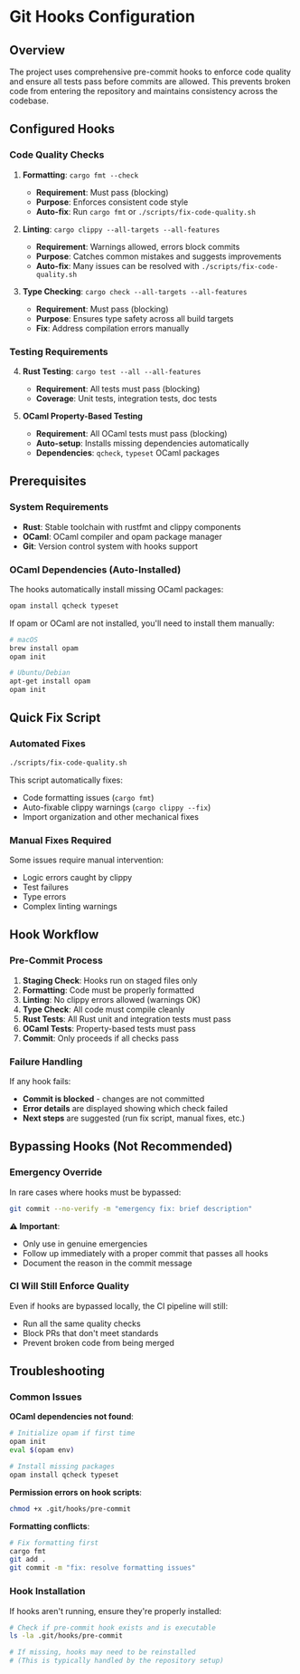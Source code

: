 # Git Hooks Configuration

## Overview

The project uses comprehensive pre-commit hooks to enforce code quality and ensure all tests pass before commits are allowed. This prevents broken code from entering the repository and maintains consistency across the codebase.

## Configured Hooks

### Code Quality Checks
1. **Formatting**: `cargo fmt --check`
   - **Requirement**: Must pass (blocking)
   - **Purpose**: Enforces consistent code style
   - **Auto-fix**: Run `cargo fmt` or `./scripts/fix-code-quality.sh`

2. **Linting**: `cargo clippy --all-targets --all-features`
   - **Requirement**: Warnings allowed, errors block commits
   - **Purpose**: Catches common mistakes and suggests improvements
   - **Auto-fix**: Many issues can be resolved with `./scripts/fix-code-quality.sh`

3. **Type Checking**: `cargo check --all-targets --all-features`
   - **Requirement**: Must pass (blocking)
   - **Purpose**: Ensures type safety across all build targets
   - **Fix**: Address compilation errors manually

### Testing Requirements
4. **Rust Testing**: `cargo test --all --all-features`
   - **Requirement**: All tests must pass (blocking)
   - **Coverage**: Unit tests, integration tests, doc tests

5. **OCaml Property-Based Testing**
   - **Requirement**: All OCaml tests must pass (blocking)
   - **Auto-setup**: Installs missing dependencies automatically
   - **Dependencies**: `qcheck`, `typeset` OCaml packages

## Prerequisites

### System Requirements
- **Rust**: Stable toolchain with rustfmt and clippy components
- **OCaml**: OCaml compiler and opam package manager
- **Git**: Version control system with hooks support

### OCaml Dependencies (Auto-Installed)
The hooks automatically install missing OCaml packages:
```bash
opam install qcheck typeset
```

If opam or OCaml are not installed, you'll need to install them manually:
```bash
# macOS
brew install opam
opam init

# Ubuntu/Debian  
apt-get install opam
opam init
```

## Quick Fix Script

### Automated Fixes
```bash
./scripts/fix-code-quality.sh
```

This script automatically fixes:
- Code formatting issues (`cargo fmt`)
- Auto-fixable clippy warnings (`cargo clippy --fix`)
- Import organization and other mechanical fixes

### Manual Fixes Required
Some issues require manual intervention:
- Logic errors caught by clippy
- Test failures
- Type errors
- Complex linting warnings

## Hook Workflow

### Pre-Commit Process
1. **Staging Check**: Hooks run on staged files only
2. **Formatting**: Code must be properly formatted
3. **Linting**: No clippy errors allowed (warnings OK)
4. **Type Check**: All code must compile cleanly
5. **Rust Tests**: All Rust unit and integration tests must pass
6. **OCaml Tests**: Property-based tests must pass
7. **Commit**: Only proceeds if all checks pass

### Failure Handling
If any hook fails:
- **Commit is blocked** - changes are not committed
- **Error details** are displayed showing which check failed
- **Next steps** are suggested (run fix script, manual fixes, etc.)

## Bypassing Hooks (Not Recommended)

### Emergency Override
In rare cases where hooks must be bypassed:
```bash
git commit --no-verify -m "emergency fix: brief description"
```

**⚠️ Important**: 
- Only use in genuine emergencies
- Follow up immediately with a proper commit that passes all hooks
- Document the reason in the commit message

### CI Will Still Enforce Quality
Even if hooks are bypassed locally, the CI pipeline will still:
- Run all the same quality checks
- Block PRs that don't meet standards
- Prevent broken code from being merged

## Troubleshooting

### Common Issues

**OCaml dependencies not found**:
```bash
# Initialize opam if first time
opam init
eval $(opam env)

# Install missing packages
opam install qcheck typeset
```

**Permission errors on hook scripts**:
```bash  
chmod +x .git/hooks/pre-commit
```

**Formatting conflicts**:
```bash
# Fix formatting first
cargo fmt
git add .
git commit -m "fix: resolve formatting issues"
```

### Hook Installation
If hooks aren't running, ensure they're properly installed:
```bash
# Check if pre-commit hook exists and is executable
ls -la .git/hooks/pre-commit

# If missing, hooks may need to be reinstalled
# (This is typically handled by the repository setup)
```